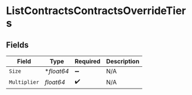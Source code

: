 # ListContractsContractsOverrideTiers


## Fields

| Field              | Type               | Required           | Description        |
| ------------------ | ------------------ | ------------------ | ------------------ |
| `Size`             | **float64*         | :heavy_minus_sign: | N/A                |
| `Multiplier`       | *float64*          | :heavy_check_mark: | N/A                |